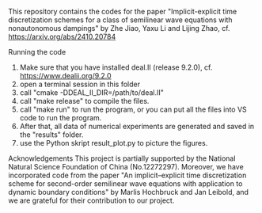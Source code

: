 This repository contains the codes for the paper "Implicit-explicit time discretization schemes for a class of semilinear wave equations with nonautonomous dampings" by Zhe Jiao, Yaxu Li and Lijing Zhao, cf. https://arxiv.org/abs/2410.20784 


Running the code
1. Make sure that you have installed deal.II (release 9.2.0), cf. https://www.dealii.org/9.2.0
2. open a terminal session in this folder
3. call "cmake -DDEAL_II_DIR=/path/to/deal.II"
4. call "make release" to compile the files. 
5. call "make run" to run the program, or you can put all the files into VS code to run the program.  
6. After that, all data of numerical experiments are generated and saved in the "results" folder.
7. use the Python skript result_plot.py to picture the figures.

Acknowledgements
This project is partially supported by the National Natural Science Foundation of China (No.12272297). Moreover, we have incorporated code from the paper "An implicit–explicit time discretization scheme for second-order semilinear wave equations with application to dynamic boundary conditions" by Marlis Hochbruck and Jan Leibold, and we are grateful for their contribution to our project.
